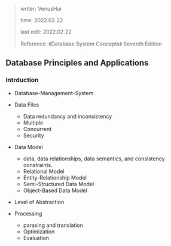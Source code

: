 > writer: VenusHui
>  
> time: 2022.02.22
>  
> last edit: 2022.02.22
>
> Reference :《Database System Concepts》 Seventh Edition

## Database Principles and Applications

### Intrduction

* Database-Management-System

* Data Files
  + Data redundancy and inconsistency
  + Multiple
  + Concurrent
  + Security

* Data Model
  + data, data relationships, data semantics, and consistency constraints.
  + Relational Model
  + Entity-Relationship Model
  + Semi-Structured Data Model
  + Object-Based Data Model

* Level of Abstraction

* Processing
  + parasing and translation
  + Optimization
  + Evaluation
  